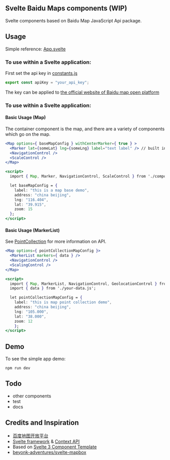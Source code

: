 ## Svelte Baidu Maps components (WIP)

Svelte components based on Baidu Map JavaScript Api package.

## Usage

Simple reference: [App.svelte](https://github.com/vulcangz/svelte-baidumaps/tree/master/src/App.svelte)

### To use within a Svelte application:

First set the api key in [constants.js](https://github.com/vulcangz/svelte-baidumaps/tree/master/src/components/constants.js)

```javascript
export const apiKey = "your_api_key";
```
The key can be applied to [the official website of Baidu map open platform](http://lbsyun.baidu.com/apiconsole/key)

### To use within a Svelte application:

#### Basic Usage (Map)

The container component is the map, and there are a variety of components which go on the map.

```jsx
<Map options={ baseMapConfig } withCenterMarker={ true } >
  <Marker lat={someLat} lng={someLng} label="text label" /> // built in Marker component
  <NavigationControl />
  <ScaleControl />
</Map>

<script>
  import { Map, Marker, NavigationControl, ScaleControl } from './components/components.module.js'

  let baseMapConfig = {
    label: "this is a map base demo",
    address: "china beijing",
    lng: "116.404",
    lat: "39.915",
    zoom: 15
  };
</script>
```

#### Basic Usage (MarkerList)

See [PointCollection](http://lbsyun.baidu.com/cms/jsapi/reference/jsapi_reference.html#a3b21) for more information on API.

```jsx
<Map options={ pointCollectionMapConfig }>
  <MarkerList markers={ data } />
  <NavigationControl />
  <ScalingControl />
</Map>

<script>
  import { Map, MarkerList, NavigationControl, GeolocationControl } from './components/components.module.js'
  import { data } from './your-data.js';

  let pointCollectionMapConfig = {
    label: "this is map point collection demo",
    address: "china beijing",
    lng: "105.000",
    lat: "38.000",
    zoom: 12
	}; 
</script>
```

## Demo

To see the simple app demo:

`
npm run dev
`

## Todo

* other components
* test
* docs

## Credits and Inspiration

* [百度地图开放平台](http://lbsyun.baidu.com/)
* [Svelte framework](https://svelte.dev/) & [Context API](https://svelte.dev/tutorial/context-api)
* Based on [Svelte 3 Component Template](https://github.com/YogliB/svelte-component-template)
* [beyonk-adventures/svelte-mapbox](https://github.com/beyonk-adventures/svelte-mapbox)

